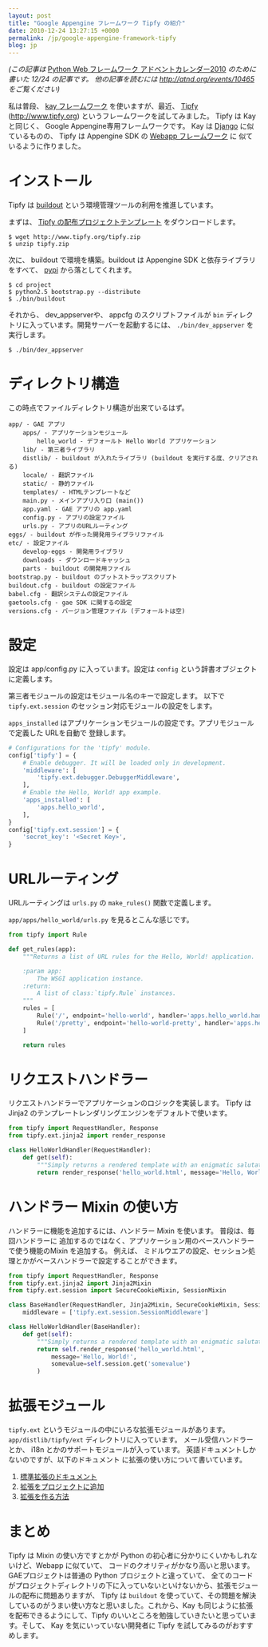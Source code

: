 ```yaml
---
layout: post
title: "Google Appengine フレームワーク Tipfy の紹介"
date: 2010-12-24 13:27:15 +0000
permalink: /jp/google-appengine-framework-tipfy
blog: jp
---
```


*(この記事は* [Python Web フレームワーク
アドベントカレンダー2010](http://atnd.org/events/10465)
*のために書いた 12/24 の記事です。 他の記事を読むには http://atnd.org/events/10465
をご覧ください)*

私は普段、 [kay フレームワーク](http://code.google.com/p/kay-framework/) を使いますが、最近、
[Tipfy](http://www.tipfy.org/) (<http://www.tipfy.org>)
というフレームワークを試してみました。 Tipfy は Kay と同じく、
Google Appengine専用フレームワークです。 Kay は
[Django](http://www.djangoproject.com) に似ているものの、 Tipfy は Appengine SDK の
[Webapp
フレームワーク](http://code.google.com/intl/ja/appengine/docs/python/gettingstarted/usingwebapp.html)
に 似ているように作りました。

# インストール

Tipfy は [buildout](http://www.buildout.org/) という環境管理ツールの利用を推進しています。

まずは、 [Tipfy の配布プロジェクトテンプレート](http://www.tipfy.org/tipfy.zip) をダウンロードします。

``` text
$ wget http://www.tipfy.org/tipfy.zip
$ unzip tipfy.zip
```

次に、 buildout で環境を構築。buildout は Appengine SDK と依存ライブラリをすべて、
[pypi](http://pypi.python.org/) から落としてくれます。

``` text
$ cd project
$ python2.5 bootstrap.py --distribute
$ ./bin/buildout
```

それから、 dev\_appserverや、 appcfg のスクリプトファイルが `bin`
ディレクトリに入っています。開発サーバーを起動するには、
`./bin/dev_appserver` を実行します。

``` text
$ ./bin/dev_appserver
```

# ディレクトリ構造

この時点でファイルディレクトリ構造が出来ているはず。

``` text
app/ - GAE アプリ
    apps/ - アプリケーションモジュール
        hello_world - デフォールト Hello World アプリケーション
    lib/ - 第三者ライブラリ
    distlib/ - buildout が入れたライブラリ (buildout を実行する度、クリアされる)
    locale/ - 翻訳ファイル
    static/ - 静的ファイル
    templates/ - HTMLテンプレートなど
    main.py - メインアプリ入り口 (main())
    app.yaml - GAE アプリの app.yaml
    config.py - アプリの設定ファイル
    urls.py - アプリのURLルーティング
eggs/ - buildout が作った開発用ライブラリファイル
etc/ - 設定ファイル
    develop-eggs - 開発用ライブラリ 
    downloads - ダウンロードキャッシュ
    parts - buildout の開発用ファイル
bootstrap.py - buildout のブットストラップスクリプト
buildout.cfg - buildout の設定ファイル
babel.cfg - 翻訳システムの設定ファイル
gaetools.cfg - gae SDK に関するの設定
versions.cfg - バージョン管理ファイル (デフォールトは空)
```

# 設定

設定は app/config.py に入っています。設定は `config` という辞書オブジェクトに定義します。

第三者モジュールの設定はモジュール名のキーで設定します。 以下で `tipfy.ext.session`
のセッション対応モジュールの設定をします。

`apps_installed` はアプリケーションモジュールの設定です。アプリモジュールで定義した URLを自動で 登録します。

``` python
# Configurations for the 'tipfy' module.
config['tipfy'] = {
    # Enable debugger. It will be loaded only in development.
    'middleware': [
        'tipfy.ext.debugger.DebuggerMiddleware',
    ],
    # Enable the Hello, World! app example.
    'apps_installed': [
        'apps.hello_world',
    ],
}
config['tipfy.ext.session'] = {
    'secret_key': '<Secret Key>',
}
```

# URLルーティング

URLルーティングは `urls.py` の `make_rules()` 関数で定義します。

`app/apps/hello_world/urls.py` を見るとこんな感じです。

``` python
from tipfy import Rule

def get_rules(app):
    """Returns a list of URL rules for the Hello, World! application.

    :param app:
        The WSGI application instance.
    :return:
        A list of class:`tipfy.Rule` instances.
    """
    rules = [
        Rule('/', endpoint='hello-world', handler='apps.hello_world.handlers.HelloWorldHandler'),
        Rule('/pretty', endpoint='hello-world-pretty', handler='apps.hello_world.handlers.PrettyHelloWorldHandler'),
    ]

    return rules
```

# リクエストハンドラー

リクエストハンドラーでアプリケーションのロジックを実装します。 Tipfy は Jinja2
のテンプレートレンダリングエンジンをデフォルトで使います。

``` python
from tipfy import RequestHandler, Response
from tipfy.ext.jinja2 import render_response

class HelloWorldHandler(RequestHandler):
    def get(self):
        """Simply returns a rendered template with an enigmatic salutation."""
        return render_response('hello_world.html', message='Hello, World!')
```

# ハンドラー Mixin の使い方

ハンドラーに機能を追加するには、ハンドラー Mixin を使います。 普段は、毎回ハンドラーに
追加するのではなく、アプリケーション用のベースハンドラーで使う機能のMixin
を追加する。 例えば、 ミドルウエアの設定、セッション処理とかがベースハンドラーで設定することができます。

``` python
from tipfy import RequestHandler, Response
from tipfy.ext.jinja2 import Jinja2Mixin 
from tipfy.ext.session import SecureCookieMixin, SessionMixin 

class BaseHandler(RequestHandler, Jinja2Mixin, SecureCookieMixin, SessionMixin):
    middleware = ['tipfy.ext.session.SessionMiddleware']

class HelloWorldHandler(BaseHandler):
    def get(self):
        """Simply returns a rendered template with an enigmatic salutation."""
        return self.render_response('hello_world.html',
            message='Hello, World!',
            somevalue=self.session.get('somevalue')
        )
```

# 拡張モジュール

`tipfy.ext` というモジュールの中にいろな拡張モジュールがあります。 `app/distlib/tipfy/ext`
ディレクトリに入っています。 メール受信ハンドラーとか、 i18n とかのサポートモジュールが入っています。
英語ドキュメントしかないのですが、以下のドキュメント に拡張の使い方について書いています。

1.  [標準拡張のドキュメント](http://www.tipfy.org/wiki/extensions/#extension-pages)
2.  [拡張をプロジェクトに追加](http://www.tipfy.org/wiki/guide/extensions/#adding-or-removing-extensions)
3.  [拡張を作る方法](http://www.tipfy.org/wiki/guide/extensions/create/#creating-extensions)

# まとめ

Tipfy は Mixin の使い方ですとかが Python の初心者に分かりにくいかもしれないけど、Webapp に似ていて、
コードのクオリティがかなり高いと思います。GAEプロジェクトは普通の Python プロジェクトと違っていて、
全てのコードがプロジェクトディレクトリの下に入っていないといけないから、拡張モジュールの配布に問題ありますが、 Tipfy は
`buildout` を使っていて、その問題を解決しているのがうまい使い方なと思いました。これから、Kay
も同じように拡張を配布できるようにして、Tipfy
のいいところを勉強していきたいと思っています。そして、 Kay を気にいっていない開発者に Tipfy
を試してみるのがおすすめします。
